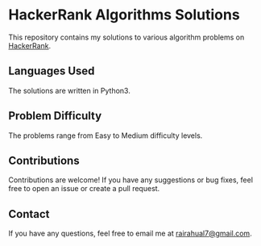 # HackerRank Algorithms Solutions

This repository contains my solutions to various algorithm problems on [HackerRank](https://www.hackerrank.com/).

## Languages Used

The solutions are written in Python3.

## Problem Difficulty

The problems range from Easy to Medium difficulty levels.

## Contributions

Contributions are welcome! If you have any suggestions or bug fixes, feel free to open an issue or create a pull request.

## Contact

If you have any questions, feel free to email me at [rairahual7@gmail.com](mailto:rairahual7@gmail.com).
